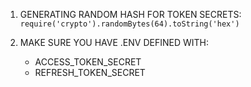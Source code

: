 1. GENERATING RANDOM HASH FOR TOKEN SECRETS:
   `require('crypto').randomBytes(64).toString('hex')`

2. MAKE SURE YOU HAVE .ENV DEFINED WITH:
   - ACCESS_TOKEN_SECRET
   - REFRESH_TOKEN_SECRET
